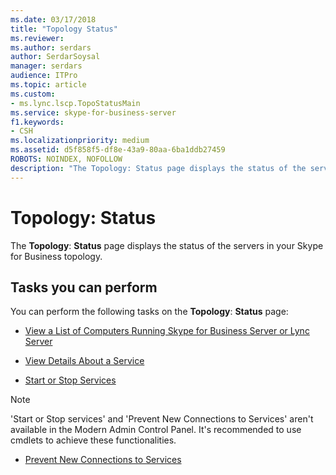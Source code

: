 ```yaml
---
ms.date: 03/17/2018
title: "Topology Status"
ms.reviewer: 
ms.author: serdars
author: SerdarSoysal
manager: serdars
audience: ITPro
ms.topic: article
ms.custom:
- ms.lync.lscp.TopoStatusMain
ms.service: skype-for-business-server
f1.keywords:
- CSH
ms.localizationpriority: medium
ms.assetid: d5f858f5-df8e-43a9-80aa-6ba1ddb27459
ROBOTS: NOINDEX, NOFOLLOW
description: "The Topology: Status page displays the status of the servers in your Skype for Business topology."
---
```


# Topology: Status

The **Topology**: **Status** page displays the status of the servers in your Skype for Business topology.

## Tasks you can perform

You can perform the following tasks on the **Topology**: **Status** page:

- [View a List of Computers Running Skype for Business Server or Lync Server](/previous-versions/office/lync-server-2013/lync-server-2013-view-a-list-of-computers-running-lync-server-2013)

- [View Details About a Service](/previous-versions/office/lync-server-2013/lync-server-2013-view-details-about-a-service)

- [Start or Stop Services](/previous-versions/office/lync-server-2013/lync-server-2013-start-or-stop-lync-server-services)

> [!NOTE]
> 'Start or Stop services' and 'Prevent New Connections to Services' aren't available in the Modern Admin Control Panel. It's recommended to use cmdlets to achieve these functionalities.

- [Prevent New Connections to Services](/previous-versions/office/lync-server-2013/lync-server-2013-prevent-sessions-for-services)
